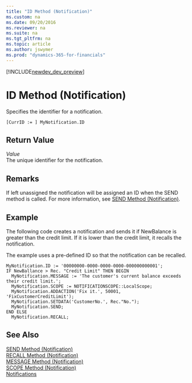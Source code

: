 ```yaml
---
title: "ID Method (Notification)"
ms.custom: na
ms.date: 09/20/2016
ms.reviewer: na
ms.suite: na
ms.tgt_pltfrm: na
ms.topic: article
ms.author: jswymer
ms.prod: "dynamics-365-for-financials"
---
```


[!INCLUDE[newdev_dev_preview](../includes/newdev_dev_preview.md)]

# ID Method (Notification)
Specifies the identifier for a notification.

```
[CurrID := ] MyNotification.ID
```
## Return Value
*Value*  
The unique identifier for the notification.

## Remarks
If left unassigned the notification will be assigned an ID when the SEND method is called. For more information, see [SEND Method (Notification)](devenv-send-method-notification.md).

##  Example
The following code creates a notification and sends it if NewBalance is greater than the credit limit. If it is lower than the credit limit, it recalls the notification.

The example uses a pre-defined ID so that the notification can be recalled.

```
MyNotification.ID := '00000000-0000-0000-0000-000000000001';
IF NewBallance > Rec. "Credit Limit" THEN BEGIN
  MyNotification.MESSAGE := 'The customer's current balance exceeds their credit limit.';
  MyNotification.SCOPE := NOTIFICATIONSCOPE::LocalScope;
  MyNotification.ADDACTION('Fix it.', 50001, 'FixCustomerCreditLimit');
  MyNotification.SETDATA('CustomerNo.', Rec."No.");
  MyNotification.SEND;
END ELSE
  MyNotification.RECALL;
```

## See Also  
[SEND Method (Notification)](devenv-send-method-notification.md)  
[RECALL Method (Notification)](devenv-recall-method-notification.md)  
[MESSAGE Method (Notification)](devenv-message-method-notification.md)  
[SCOPE Method (Notification)](devenv-scope-method-notification.md)  
[Notifications](../devenv-notifications-developing.md)
